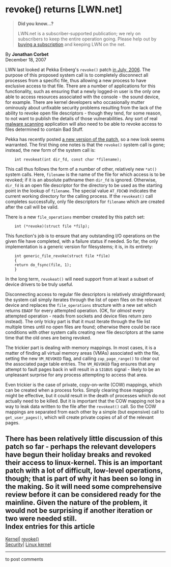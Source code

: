 # revoke() returns [LWN.net]

> **Did you know...?**
> 
> LWN.net is a subscriber-supported publication; we rely on subscribers to keep the entire operation going. Please help out by [buying a subscription](/Promo/nst-nag4/subscribe) and keeping LWN on the net. 

By **Jonathan Corbet**  
December 18, 2007 

LWN last looked at Pekka Enberg's `revoke()` patch [in July, 2006](http://lwn.net/Articles/192632/). The purpose of this proposed system call is to completely disconnect all processes from a specific file, thus allowing a new process to have exclusive access to that file. There are a number of applications for this functionality, such as ensuring that a newly logged-in user is the only one able to access resources associated with the console - the sound device, for example. There are kernel developers who occasionally mutter ominously about unfixable security problems resulting from the lack of the ability to revoke open file descriptors - though they tend, for some reason, to not want to publish the details of those vulnerabilities. Any sort of real [malware scanning](http://lwn.net/Articles/260918/) application will also need to be able to revoke access to files determined to contain Bad Stuff. 

Pekka has recently posted [a new version of the patch](http://lwn.net/Articles/262377/), so a new look seems warranted. The first thing one notes is that the `revoke()` system call is gone; instead, the new form of the system call is: 
    
    
        int revokeat(int dir_fd, const char *filename);
    

This call thus follows the form of a number of other, relatively new `*at()` system calls. Here, `filename` is the name of the file for which access is to be revoked; if it is an absolute pathname then `dir_fd` is ignored. Otherwise, `dir_fd` is an open file descriptor for the directory to be used as the starting point in the lookup of `filename`. The special value `AT_FDCWD` indicates the current working directory for the calling process. If the `revokeat()` call completes successfully, only file descriptors for `filename` which are created after the call will be valid. 

There is a new `file_operations` member created by this patch set: 
    
    
        int (*revoke)(struct file *filp);
    

This function's job is to ensure that any outstanding I/O operations on the given file have completed, with a failure status if needed. So far, the only implementation is a generic version for filesystems; it is, in its entirety: 
    
    
        int generic_file_revoke(struct file *file)
        {
    	return do_fsync(file, 1);
        }
    

In the long term, `revokeat()` will need support from at least a subset of device drivers to be truly useful. 

Disconnecting access to regular file descriptors is relatively straightforward; the system call simply iterates through the list of open files on the relevant device and replaces the `file_operations` structure with a new set which returns `EBADF` for every attempted operation. (OK, for _almost_ every attempted operation - reads from sockets and device files return zero instead). The only tricky part is that it must iterate through the file list multiple times until no open files are found; otherwise there could be race conditions with other system calls creating new file descriptors at the same time that the old ones are being revoked. 

The trickier part is dealing with memory mappings. In most cases, it is a matter of finding all virtual memory areas (VMAs) associated with the file, setting the new `VM_REVOKED` flag, and calling `zap_page_range()` to clear out the associated page table entries. The `VM_REVOKED` flag ensures that any attempt to fault pages back in will result in a `SIGBUS` signal - likely to be an unpleasant surprise for any process attempting to access that area. 

Even trickier is the case of private, copy-on-write (COW) mappings, which can be created when a process forks. Simply clearing those mappings might be effective, but it could result in the death of processes which do not actually need to be killed. But it is important that the COW mapping not be a way to leak data written to the file after the `revokeat()` call. So the COW mappings are separated from each other by a simple (but expensive) call to `get_user_pages()`, which will create private copies of all of the relevant pages. 

There has been relatively little discussion of this patch so far - perhaps the relevant developers have begun their holiday breaks and revoked their access to linux-kernel. This is an important patch with a lot of difficult, low-level operations, though; that is part of why it has been so long in the making. So it will need some comprehensive review before it can be considered ready for the mainline. Given the nature of the problem, it would not be surprising if another iteration or two were needed still.  
Index entries for this article  
---  
[Kernel](/Kernel/Index)| [revoke()](/Kernel/Index#revoke)  
[Security](/Security/Index/)| [Linux kernel](/Security/Index/#Linux_kernel)  
  


* * *

to post comments 
